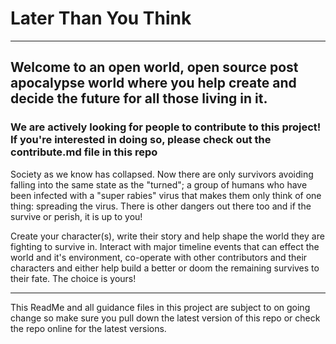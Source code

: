 # Later Than You Think
---
## Welcome to an open world, open source post apocalypse world where you help create and decide the future for all those living in it.

### We are actively looking for people to contribute to this project! If you're interested in doing so, please check out the contribute.md file in this repo

Society as we know has collapsed. Now there are only survivors avoiding falling into the same state as the "turned"; a group of humans who have been infected with a "super rabies" virus that makes them only think of one thing: spreading the virus. There is other dangers out there too and if the survive or perish, it is up to you!

Create your character(s), write their story and help shape the world they are fighting to survive in. Interact with major timeline events that can effect the world and it's environment, co-operate with other contributors and their characters and either help build a better or doom the remaining survives to their fate. The choice is yours!

---

This ReadMe and all guidance files in this project are subject to on going change so make sure you pull down the latest version of this repo or check the repo online for the latest versions.